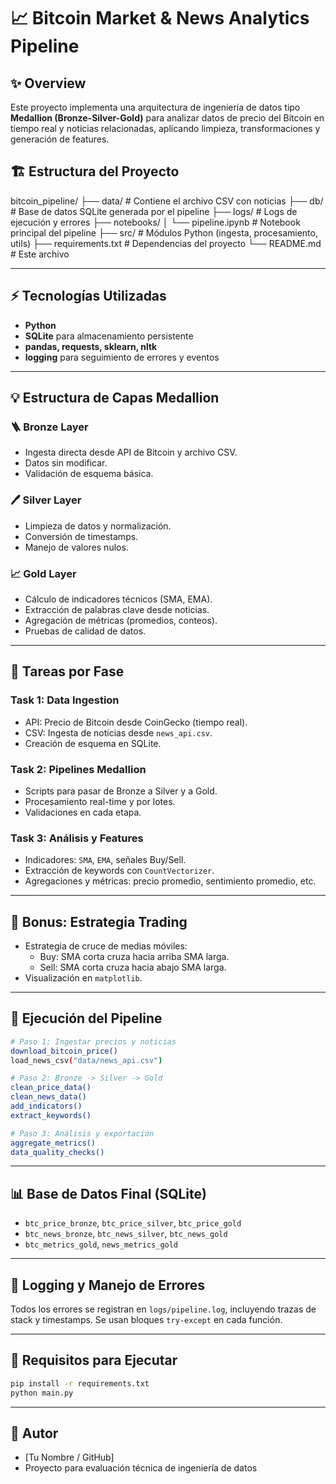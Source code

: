 

# 📈 Bitcoin Market & News Analytics Pipeline

## ✨ Overview
Este proyecto implementa una arquitectura de ingeniería de datos tipo **Medallion (Bronze-Silver-Gold)** para analizar datos de precio del Bitcoin en tiempo real y noticias relacionadas, aplicando limpieza, transformaciones y generación de features.


## 🏗️ Estructura del Proyecto

bitcoin_pipeline/
├── data/                  # Contiene el archivo CSV con noticias
├── db/                    # Base de datos SQLite generada por el pipeline
├── logs/                  # Logs de ejecución y errores
├── notebooks/
│   └── pipeline.ipynb     # Notebook principal del pipeline
├── src/                   # Módulos Python (ingesta, procesamiento, utils)
├── requirements.txt       # Dependencias del proyecto
└── README.md              # Este archivo

---


## ⚡ Tecnologías Utilizadas
- **Python**
- **SQLite** para almacenamiento persistente
- **pandas, requests, sklearn, nltk**
- **logging** para seguimiento de errores y eventos

---

## 💡 Estructura de Capas Medallion

### 🪜 Bronze Layer
- Ingesta directa desde API de Bitcoin y archivo CSV.
- Datos sin modificar.
- Validación de esquema básica.

### 🖊️ Silver Layer
- Limpieza de datos y normalización.
- Conversión de timestamps.
- Manejo de valores nulos.

### 📈 Gold Layer
- Cálculo de indicadores técnicos (SMA, EMA).
- Extracción de palabras clave desde noticias.
- Agregación de métricas (promedios, conteos).
- Pruebas de calidad de datos.

---

## 📅 Tareas por Fase

### Task 1: Data Ingestion
- API: Precio de Bitcoin desde CoinGecko (tiempo real).
- CSV: Ingesta de noticias desde `news_api.csv`.
- Creación de esquema en SQLite.

### Task 2: Pipelines Medallion
- Scripts para pasar de Bronze a Silver y a Gold.
- Procesamiento real-time y por lotes.
- Validaciones en cada etapa.

### Task 3: Análisis y Features
- Indicadores: `SMA`, `EMA`, señales Buy/Sell.
- Extracción de keywords con `CountVectorizer`.
- Agregaciones y métricas: precio promedio, sentimiento promedio, etc.

---

## 🎯 Bonus: Estrategia Trading
- Estrategia de cruce de medias móviles:
  - Buy: SMA corta cruza hacia arriba SMA larga.
  - Sell: SMA corta cruza hacia abajo SMA larga.
- Visualización en `matplotlib`.

---

## 🔧 Ejecución del Pipeline
```bash
# Paso 1: Ingestar precios y noticias
download_bitcoin_price()
load_news_csv("data/news_api.csv")

# Paso 2: Bronze -> Silver -> Gold
clean_price_data()
clean_news_data()
add_indicators()
extract_keywords()

# Paso 3: Análisis y exportación
aggregate_metrics()
data_quality_checks()
```

---

## 📊 Base de Datos Final (SQLite)
- `btc_price_bronze`, `btc_price_silver`, `btc_price_gold`
- `btc_news_bronze`, `btc_news_silver`, `btc_news_gold`
- `btc_metrics_gold`, `news_metrics_gold`

---

## 📅 Logging y Manejo de Errores
Todos los errores se registran en `logs/pipeline.log`, incluyendo trazas de stack y timestamps. Se usan bloques `try-except` en cada función.

---

## 🚀 Requisitos para Ejecutar
```bash
pip install -r requirements.txt
python main.py
```

---

## 📄 Autor
- [Tu Nombre / GitHub]
- Proyecto para evaluación técnica de ingeniería de datos
